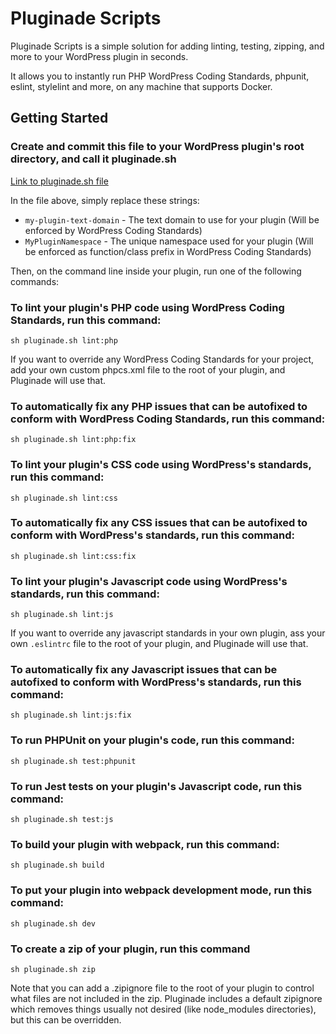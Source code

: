 # Pluginade Scripts
Pluginade Scripts is a simple solution for adding linting, testing, zipping, and more to your WordPress plugin in seconds.

It allows you to instantly run PHP WordPress Coding Standards, phpunit, eslint, stylelint and more, on any machine that supports Docker.

## Getting Started

### Create and commit this file to your WordPress plugin's root directory, and call it pluginade.sh
[Link to pluginade.sh file](https://raw.githubusercontent.com/pluginade/pluginade/docker/pluginade.sh)

In the file above, simply replace these strings:

- `my-plugin-text-domain` - The text domain to use for your plugin (Will be enforced by WordPress Coding Standards)
- `MyPluginNamespace` - The unique namespace used for your plugin (Will be enforced as function/class prefix in WordPress Coding Standards)

Then, on the command line inside your plugin, run one of the following commands:

### To lint your plugin's PHP code using WordPress Coding Standards, run this command:
`sh pluginade.sh lint:php`

If you want to override any WordPress Coding Standards for your project, add your own custom phpcs.xml file to the root of your plugin, and Pluginade will use that.

### To automatically fix any PHP issues that can be autofixed to conform with WordPress Coding Standards, run this command:
`sh pluginade.sh lint:php:fix`

### To lint your plugin's CSS code using WordPress's standards, run this command:
`sh pluginade.sh lint:css`

### To automatically fix any CSS issues that can be autofixed to conform with WordPress's standards, run this command:
`sh pluginade.sh lint:css:fix`

### To lint your plugin's Javascript code using WordPress's standards, run this command:
`sh pluginade.sh lint:js`

If you want to override any javascript standards in your own plugin, ass your own `.eslintrc` file to the root of your plugin, and Pluginade will use that.

### To automatically fix any Javascript issues that can be autofixed to conform with WordPress's standards, run this command:
`sh pluginade.sh lint:js:fix`

### To run PHPUnit on your plugin's code, run this command:
`sh pluginade.sh test:phpunit`

### To run Jest tests on your plugin's Javascript code, run this command:
`sh pluginade.sh test:js`

### To build your plugin with webpack, run this command:
`sh pluginade.sh build`

### To put your plugin into webpack development mode, run this command:
`sh pluginade.sh dev`

### To create a zip of your plugin, run this command
`sh pluginade.sh zip`

Note that you can add a .zipignore file to the root of your plugin to control what files are not included in the zip. Pluginade includes a default zipignore which removes things usually not desired (like node_modules directories), but this can be overridden.